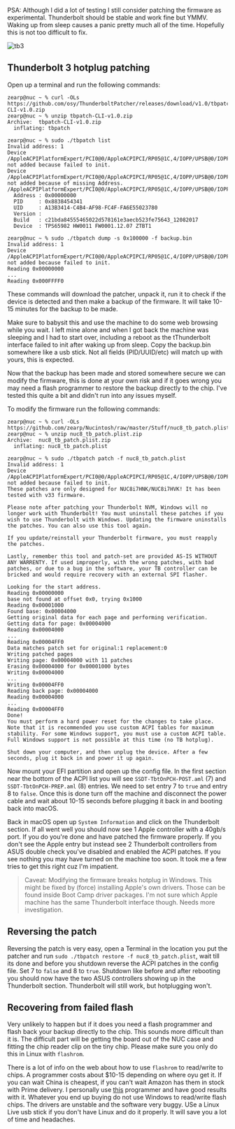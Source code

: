PSA: Although I did a lot of testing I still consider patching the firmware as experimental. Thunderbolt should be stable and work fine but YMMV. Waking up from sleep causes a panic pretty much all of the time. Hopefully this is not too difficult to fix.

![tb3](https://user-images.githubusercontent.com/63272687/110136315-d62e6880-7dcf-11eb-82c5-c3fd09842874.png)

## Thunderbolt 3 hotplug patching

Open up a terminal and run the following commands:
```
zearp@nuc ~ % curl -OLs https://github.com/osy/ThunderboltPatcher/releases/download/v1.0/tbpatch-CLI-v1.0.zip
zearp@nuc ~ % unzip tbpatch-CLI-v1.0.zip 
Archive:  tbpatch-CLI-v1.0.zip
  inflating: tbpatch
```

```
zearp@nuc ~ % sudo ./tbpatch list
Invalid address: 1
Device /AppleACPIPlatformExpert/PCI0@0/AppleACPIPCI/RP05@1C,4/IOPP/UPSB@0/IOPP/DSB0@0/IOPP/NHI0@0/AppleThunderboltHAL/AppleThunderboltNHIType3/IOThunderboltController/IOThunderboltPort@5/IOThunderboltSwitchType3/IOThunderboltIECSNub/AppleHPMIECS/AppleHPMDevice@1 not added because failed to init.
Device /AppleACPIPlatformExpert/PCI0@0/AppleACPIPCI/RP05@1C,4/IOPP/UPSB@0/IOPP/DSB0@0/IOPP/NHI0@0/AppleThunderboltHAL/AppleThunderboltNHIType3/IOThunderboltController/IOThunderboltPort@5/IOThunderboltSwitchType3/IOThunderboltIECSNub/AppleHPMIECS/AppleHPMUserClient not added because of missing Address.
/AppleACPIPlatformExpert/PCI0@0/AppleACPIPCI/RP05@1C,4/IOPP/UPSB@0/IOPP/DSB0@0/IOPP/NHI0@0/AppleThunderboltHAL/AppleThunderboltNHIType3/IOThunderboltController/IOThunderboltPort@5/IOThunderboltSwitchType3/IOThunderboltIECSNub/AppleHPMIECS/AppleHPMDevice@0
  Address : 0x00000000
  PID     : 0x8838454341
  UID     : A13B3414-C4B4-AF98-FC4F-FA6E55023780
  Version : 
  Build   : c21bda84555465022d578161e3aecb523fe75643_12082017
  Device  : TPS65982 HW0011 FW0001.12.07 ZTBT1
```

```
zearp@nuc ~ % sudo ./tbpatch dump -s 0x100000 -f backup.bin
Invalid address: 1
Device /AppleACPIPlatformExpert/PCI0@0/AppleACPIPCI/RP05@1C,4/IOPP/UPSB@0/IOPP/DSB0@0/IOPP/NHI0@0/AppleThunderboltHAL/AppleThunderboltNHIType3/IOThunderboltController/IOThunderboltPort@5/IOThunderboltSwitchType3/IOThunderboltIECSNub/AppleHPMIECS/AppleHPMDevice@1 not added because failed to init.
Reading 0x00000000
...
Reading 0x000FFFF0
```

These commands will download the patcher, unpack it, run it to check if the device is detected and then make a backup of the firmware. It will take 10-15 minutes for the backup to be made.

Make sure to babysit this and use the machine to do some web browsing while you wait. I left mine alone and when I got back the machine was sleeping and I had to start over, including a reboot as the tThunderbolt interface failed to init after waking up from sleep. Copy the backup.bin somewhere like a usb stick. Not all fields (PID/UUID/etc) will match up with yours, this is expected.

Now that the backup has been made and stored somewhere secure we can modify the firmware, this is done at your own risk and if it goes wrong you may need a flash programmer to restore the backup directly to the chip. I've tested this quite a bit and didn't run into any issues myself.

To modify the firmware run the following commands:
```
zearp@nuc ~ % curl -OLs https://github.com/zearp/Nucintosh/raw/master/Stuff/nuc8_tb_patch.plist.zip
zearp@nuc ~ % unzip nuc8_tb_patch.plist.zip 
Archive:  nuc8_tb_patch.plist.zip
  inflating: nuc8_tb_patch.plist
```

```
zearp@nuc ~ % sudo ./tbpatch patch -f nuc8_tb_patch.plist
Invalid address: 1
Device /AppleACPIPlatformExpert/PCI0@0/AppleACPIPCI/RP05@1C,4/IOPP/UPSB@0/IOPP/DSB0@0/IOPP/NHI0@0/AppleThunderboltHAL/AppleThunderboltNHIType3/IOThunderboltController/IOThunderboltPort@5/IOThunderboltSwitchType3/IOThunderboltIECSNub/AppleHPMIECS/AppleHPMDevice@1 not added because failed to init.
These patches are only designed for NUC8i7HNK/NUC8i7HVK! It has been tested with v33 firmware.

Please note after patching your Thunderbolt NVM, Windows will no longer work with Thunderbolt! You must uninstall these patches if you wish to use Thunderbolt with Windows. Updating the firmware uninstalls the patches. You can also use this tool again.

If you update/reinstall your Thunderbolt firmware, you must reapply the patches.

Lastly, remember this tool and patch-set are provided AS-IS WITHOUT ANY WARRENTY. If used improperly, with the wrong patches, with bad patches, or due to a bug in the software, your TB controller can be bricked and would require recovery with an external SPI flasher.

Looking for the start address.
Reading 0x00000000
base not found at offset 0x0, trying 0x1000
Reading 0x00001000
Found base: 0x00004000
Getting original data for each page and performing verification.
Getting data for page: 0x00004000
Reading 0x00004000
...
Reading 0x00004FF0
Data matches patch set for original:1 replacement:0
Writing patched pages
Writing page: 0x00004000 with 11 patches
Erasing 0x00004000 for 0x00001000 bytes
Writing 0x00004000
...
Writing 0x00004FF0
Reading back page: 0x00004000
Reading 0x00004000
...
Reading 0x00004FF0
Done!
You must perform a hard power reset for the changes to take place. Note that it is recommended you use custom ACPI tables for maximum stability. For some Windows support, you must use a custom ACPI table. Full Windows support is not possible at this time (no TB hotplug).

Shut down your computer, and then unplug the device. After a few seconds, plug it back in and power it up again.
```

Now mount your EFI partition and open up the config file. In the first section near the bottom of the ACPI list you will see ```SSDT-TbtOnPCH-POST.aml``` (7) and ```SSDT-TbtOnPCH-PREP.aml``` (8) entries. We need to set entry 7 to ```true``` and entry 8 to ```false```.
Once this is done turn off the machine and disconnect the power cable and wait about 10-15 seconds before plugging it back in and booting back into macOS.

Back in macOS open up ```System Information``` and click on the Thunderbolt section. If all went well you should now see 1 Apple controller with a 40gb/s port. If you do you're done and have patched the firmware properly. If you don't see the Apple entry but instead see 2 Thunderbolt controllers from ASUS double check you've disabled and enabled the ACPI patches. If you see nothing you may have turned on the machine too soon. It took me a few tries to get this right cuz I'm impatient.

> Caveat: Modifying the firmware breaks hotplug in Windows. This might be fixed by (force) installing Apple's own drivers. Those can be found inside Boot Camp driver packages. I'm not sure which Apple machine has the same Thunderbolt interface though. Needs more investigation.

## Reversing the patch
Reversing the patch is very easy, open a Terminal in the location you put the patcher and run ```sudo ./tbpatch restore -f nuc8_tb_patch.plist```, wait till its done and before you shutdown reverse the ACPI patches in the config file. Set 7 to ```false``` and 8 to ```true```. Shutdown like before and after rebooting you should now have the two ASUS controllers showing up in the Thunderbolt section. Thunderbolt will still work, but hotplugging won't.

## Recovering from failed flash
Very unlikely to happen but if it does you need a flash programmer and flash back your backup directly to the chip. This sounds more difficult than it is. The difficult part will be getting the board out of the NUC case and fitting the chip reader clip on the tiny chip. Please make sure you only do this in Linux with ```flashrom```. 

There is a lot of info on the web about how to use ```flashrom``` to read/write to chips. A programmer costs about $10-15 depending on where oyu get it. If you can wait China is cheapest, if you can't wait Amazon has them in stock with Prime delivery. I personally use [this](http://keeyees.com/a/Products/ej/36.html) programmer and have good results with it. Whatever you end up buying do not use Windows to read/write flash chips. The drivers are unstable and the software very buggy. USe a Linux Live usb stick if you don't have Linux and do it properly. It will save you a lot of time and headaches.
